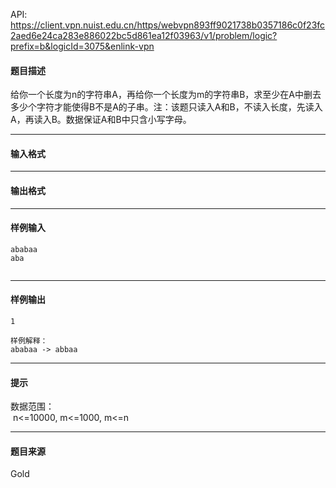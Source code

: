API: https://client.vpn.nuist.edu.cn/https/webvpn893ff9021738b0357186c0f23fc2aed6e24ca283e886022bc5d861ea12f03963/v1/problem/logic?prefix=b&logicId=3075&enlink-vpn

#### 题目描述

给你一个长度为n的字符串A，再给你一个长度为m的字符串B，求至少在A中删去多少个字符才能使得B不是A的子串。注：该题只读入A和B，不读入长度，先读入A，再读入B。数据保证A和B中只含小写字母。

---

#### 输入格式

---

#### 输出格式

---

#### 样例输入
```
ababaa
aba
 

```

---

#### 样例输出
```
1
 
样例解释：
ababaa -> abbaa

```

---

#### 提示

数据范围：  
 n<=10000, m<=1000, m<=n

---

#### 题目来源

Gold